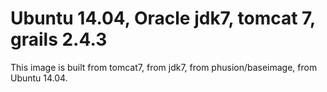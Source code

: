 # Ubuntu 14.04, Oracle jdk7, tomcat 7, grails 2.4.3

This image is built from tomcat7, from jdk7, from phusion/baseimage, from Ubuntu 14.04.


